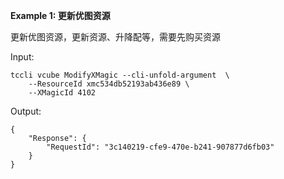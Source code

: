 **Example 1: 更新优图资源**

更新优图资源，更新资源、升降配等，需要先购买资源

Input: 

```
tccli vcube ModifyXMagic --cli-unfold-argument  \
    --ResourceId xmc534db52193ab436e89 \
    --XMagicId 4102
```

Output: 
```
{
    "Response": {
        "RequestId": "3c140219-cfe9-470e-b241-907877d6fb03"
    }
}
```

